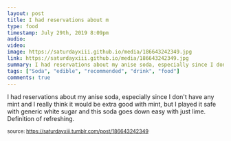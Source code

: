 ```yaml
---
layout: post
title: I had reservations about m
type: food
timestamp: July 29th, 2019 8:09pm
audio: 
video: 
image: https://saturdayxiii.github.io/media/186643242349.jpg
link: https://saturdayxiii.github.io/media/186643242349.jpg
summary: I had reservations about my anise soda, especially since I don't have any mint and I really think it would be extra good with mint, but I...
tags: ["Soda", "edible", "recommended", "drink", "food"]
comments: true
---
```


I had reservations about my anise soda, especially since I don't have any mint and I really think it would be extra good with mint, but I played it safe with generic white sugar and this soda goes down easy with just lime.  Definition of refreshing.
 
  
<small>source: https://saturdayxiii.tumblr.com/post/186643242349</small>